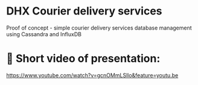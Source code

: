 # DHX Courier delivery services
Proof of concept - simple courier delivery services database management using Cassandra and InfluxDB
# 🎥 Short video of presentation:
https://www.youtube.com/watch?v=gcnOMmLSllo&feature=youtu.be
